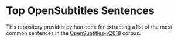 # Top OpenSubtitles Sentences

This repository provides python code for extracting a list of the most common sentences in the [OpenSubtitles-v2018](https://opus.nlpl.eu/OpenSubtitles-v2018.php) corpus.
